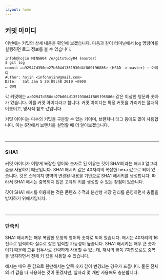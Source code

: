 ```yaml
---
layout: home
---
```

## 커밋 아이디
이번에는 커밋의 상세 내용을 확인해 보겠습니다. 다음과 같이 터미널에서 log 명령어를 실행하면 로그 정보를 볼 수 있습니다.  

```
infoh@hojin MINGW64 /e/gitstudy04 (master)
$ git log
commit aa92947d350db27b604d1351930d4f809f96886e (HEAD -> master) ☜ 아이디
Author: hojin <infohojin@gmail.com>
Date:   Sat Jan 5 20:09:48 2019 +0900
… 생략

```

각 커밋에는 `aa92947d350db27b604d1351930d4f809f96886e` 같은 이상한 영문과 숫자가 있습니다. 이를 커밋 아이디라고 합니다. 커밋 아이디는 특정 커밋을 가리키는 절대적 이름이고, 명시적 참조 값입니다.  

커밋 아이디는 다수의 커밋을 구분할 수 있는 키이며, 브랜치나 태그 등에도 많이 사용합니다. 이는 6장에서 브랜치를 설명할 때 더 알아보겠습니다.  

<br>
<hr>

### SHA1
커밋 아이디가 이렇게 복잡한 영어와 숫자로 된 이유는 깃이 SHA1이라는 해시3 알고리즘을 사용하기 때문입니다. SHA1 해시키 값은 40자리의 복잡한 hexa 값으로 되어 있습니다. 깃은 스테이지 영역의 변경된 내용을 기반으로 SHA1 해시키를 생성합니다. 따라서 SHA1 해시는 중복되지 않은 고유의 키를 생성할 수 있는 장점이 있습니다.  

깃이 SHA1 해시를 이용하는 것은 콘텐츠 추적과 분산형 저장 관리를 운영하면서 충돌을 방지하기 위해서입니다.  

<br>
<hr>

### 단축키
SHA1 해시키는 매우 복잡한 모양의 영어와 숫자로 되어 있습니다. 해시는 40자리의 16진수로 입력하다 실수로 잘못 입력할 가능성이 높습니다. SHA1 해시키는 매우 큰 숫자이기 때문에 고유 접두사로 간략하게 사용할 수 있는데, 해시의 앞쪽 7자만으로도 중복을 방지하면서 전체 키 값을 사용할 수 있습니다.  

해시는 매우 큰 값으로 웬만해서는 앞쪽 숫자 값이 변경되는 경우가 드뭅니다. 물론 전체의 키 값을 다 사용하는 것이 좋겠지만, 앞자리 몇 개만 사용해도 충분합니다.  

<br><br>